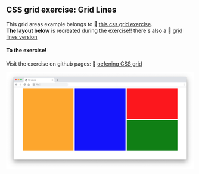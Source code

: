 ## CSS grid exercise: Grid Lines

This grid areas example belongs to 🔗 [this css grid exercise](https://davidvandenbor.github.io/playgrounds/oefening-css-grid/index.html).  
**The layout below** is recreated during the exercise!! there's also a 🔗 [grid lines version](https://github.com/davidvandenbor/css-grid-lines)

#### To the exercise!

Visit the exercise on github pages: 🔗 [oefening CSS grid](https://davidvandenbor.github.io/playgrounds/oefening-css-grid/index.html)

![](grid-exercise.png)

